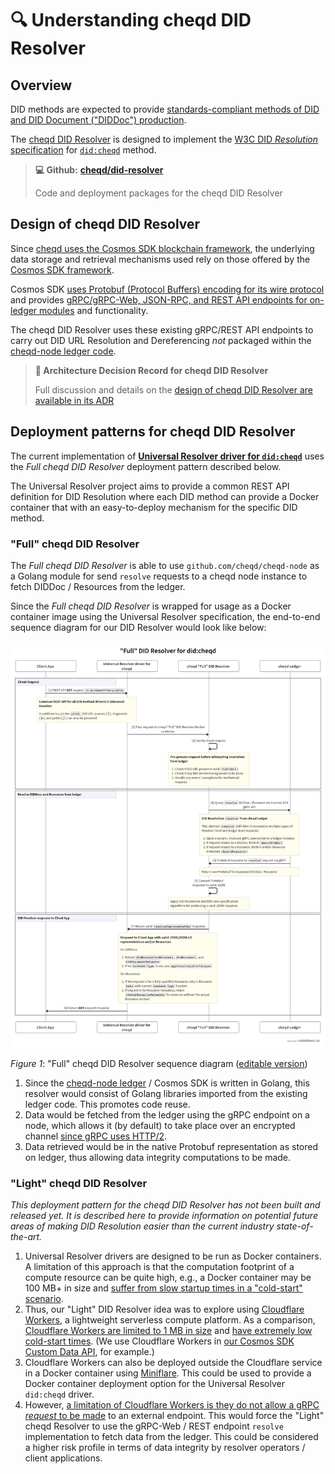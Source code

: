 # 🔍 Understanding cheqd DID Resolver

## Overview

DID methods are expected to provide [standards-compliant methods of DID and DID Document ("DIDDoc") production](https://w3c.github.io/did-core/#production-and-consumption).

The [cheqd DID Resolver](https://github.com/cheqd/did-resolver) is designed to implement the [W3C DID _Resolution_ specification](https://w3c-ccg.github.io/did-resolution/) for [`did:cheqd`](https://docs.cheqd.io/node/architecture/adr-list/adr-002-cheqd-did-method) method.

> **💻 Github:** [**cheqd/did-resolver**](https://github.com/cheqd/did-resolver/)
>
> Code and deployment packages for the cheqd DID Resolver

## Design of cheqd DID Resolver

Since [cheqd uses the Cosmos SDK blockchain framework](https://blog.cheqd.io/why-cheqd-has-joined-the-cosmos-4db8845722c5), the underlying data storage and retrieval mechanisms used rely on those offered by the [Cosmos SDK framework](https://docs.cosmos.network/main/intro/overview.html).

Cosmos SDK [uses Protobuf (Protocol Buffers) encoding for its wire protocol](https://docs.cosmos.network/main/core/encoding.html) and provides [gRPC/gRPC-Web, JSON-RPC, and REST API endpoints for on-ledger modules](https://docs.cosmos.network/main/core/grpc_rest.html) and functionality.

The cheqd DID Resolver uses these existing gRPC/REST API endpoints to carry out DID URL Resolution and Dereferencing _not_ packaged within the [cheqd-node ledger code](https://github.com/cheqd/cheqd-node).

> **📝 Architecture Decision Record for cheqd DID Resolver**
>
> Full discussion and details on the [design of cheqd DID Resolver are available in its ADR](../architecture/adr-list/adr-001-did-resolver.md)

## Deployment patterns for cheqd DID Resolver

The current implementation of [**Universal Resolver driver for `did:cheqd`**](https://github.com/decentralized-identity/universal-resolver) uses the _Full cheqd DID Resolver_ deployment pattern described below.

The Universal Resolver project aims to provide a common REST API definition for DID Resolution where each DID method can provide a Docker container that with an easy-to-deploy mechanism for the specific DID method.

### "Full" cheqd DID Resolver

The _Full cheqd DID Resolver_ is able to use `github.com/cheqd/cheqd-node` as a Golang module for send `resolve` requests to a cheqd node instance to fetch DIDDoc / Resources from the ledger.

Since the _Full cheqd DID Resolver_ is wrapped for usage as a Docker container image using the Universal Resolver specification, the end-to-end sequence diagram for our DID Resolver would look like below:

![Full cheqd DID Resolver sequence diagram](../.gitbook/assets/cheqd-full-did-resolver-sequence-diagram.png)

_Figure 1_: "Full" cheqd DID Resolver sequence diagram ([editable version](https://swimlanes.io/u/CE_Rjphs9?rev=7))

1. Since the [cheqd-node ledger](https://github.com/cheqd/cheqd-node) / Cosmos SDK is written in Golang, this resolver would consist of Golang libraries imported from the existing ledger code. This promotes code reuse.
2. Data would be fetched from the ledger using the gRPC endpoint on a node, which allows it (by default) to take place over an encrypted channel [since gRPC uses HTTP/2](https://grpc.io/).
3. Data retrieved would be in the native Protobuf representation as stored on ledger, thus allowing data integrity computations to be made.

### "Light" cheqd DID Resolver

_This deployment pattern for the cheqd DID Resolver has not been built and released yet. It is described here to provide information on potential future areas of making DID Resolution easier than the current industry state-of-the-art._

1. Universal Resolver drivers are designed to be run as Docker containers. A limitation of this approach is that the computation footprint of a compute resource can be quite high, e.g., a Docker container may be 100 MB+ in size and [suffer from slow startup times in a "cold-start" scenario](https://mikhail.io/serverless/coldstarts/aws/).
2. Thus, our "Light" DID Resolver idea was to explore using [Cloudflare Workers](https://workers.cloudflare.com/), a lightweight serverless compute platform. As a comparison, [Cloudflare Workers are limited to 1 MB in size](https://developers.cloudflare.com/workers/platform/limits/) and [have extremely low cold-start times](https://blog.cloudflare.com/eliminating-cold-starts-with-cloudflare-workers/). (We use Cloudflare Workers in [our Cosmos SDK Custom Data API](https://github.com/cheqd/data-api), for example.)
3. Cloudflare Workers can also be deployed outside the Cloudflare service in a Docker container using [Miniflare](https://miniflare.dev/). This could be used to provide a Docker container deployment option for the Universal Resolver `did:cheqd` driver.
4. However, [a limitation of Cloudflare Workers is they do not allow a gRPC _request_ to be made](https://community.cloudflare.com/t/can-i-make-a-grpc-request-from-a-worker/157450/4) to an external endpoint. This would force the "Light" cheqd Resolver to use the gRPC-Web / REST endpoint `resolve` implementation to fetch data from the ledger. This could be considered a higher risk profile in terms of data integrity by resolver operators / client applications.
